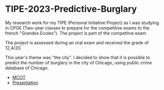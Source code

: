 # TIPE-2023-Predictive-Burglary
My research work for my TIPE (Personal Initiative Project) as I was studying in CPGE (Two-year classes to prepare for the competitive exams to the french "Grandes Ecoles"). The project is part of the competitve exam.

The project is assessed during an oral exam and received the grade of 12,4/20.

This year's theme was "the city". I decided to show that it is possible to predict the number of burglary in the city of Chicago, using public crime database of Chicago.

* [MCOT](https://github.com/Maxxyyme/TIPE-2023-Predictive-Burglary/blob/main/presentation_tipe/MCOT_MUNIER_Maxime.pdf)
* [Presentation](https://github.com/Maxxyyme/TIPE-2023-Predictive-Burglary/blob/main/presentation_tipe/TIPE_2023_MUNIER_Maxime.pdf)


